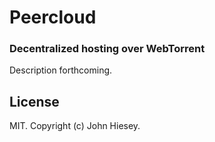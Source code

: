 # Peercloud

### Decentralized hosting over WebTorrent

Description forthcoming.

## License

MIT. Copyright (c) John Hiesey.

